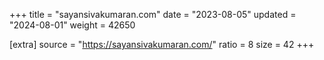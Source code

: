 +++
title = "sayansivakumaran.com"
date = "2023-08-05"
updated = "2024-08-01"
weight = 42650

[extra]
source = "https://sayansivakumaran.com/"
ratio = 8
size = 42
+++

